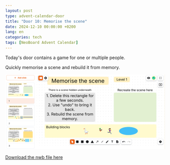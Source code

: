 ```yaml
---
layout: post
type: advent-calendar-door
title: "Door 10: Memorise the scene"
date: 2024-12-10 00:00:00 +0200
lang: en
categories: tech
tags: [NeoBoard Advent Calendar]
---
```


Today's door contains a game for one or multiple people.

Quickly memorise a scene and rebuild it from memory.

![](./preview.png)

[Download the nwb file here](./memorise-the-scene.nwb)
